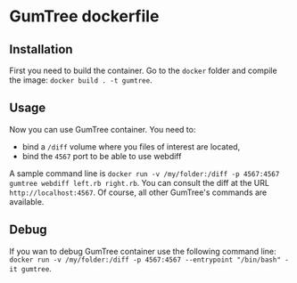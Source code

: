 # GumTree dockerfile

## Installation

First you need to build the container. Go to the `docker` folder and compile the image: `docker build . -t gumtree`.

## Usage

Now you can use GumTree container. You need to:
* bind a `/diff` volume where you files of interest are located,
* bind the `4567` port to be able to use webdiff

A sample command line is `docker run -v /my/folder:/diff -p 4567:4567 gumtree webdiff left.rb right.rb`. You can consult the diff at the URL `http://localhost:4567`. Of course, all other GumTree's commands are available.

## Debug

If you wan to debug GumTree container use the following command line: `docker run -v /my/folder:/diff -p 4567:4567 --entrypoint "/bin/bash" -it gumtree`.
